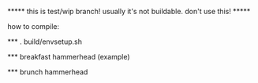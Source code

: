 *****   this is test/wip branch! usually it's not buildable. don't use this!   *****


how to compile:

*** . build/envsetup.sh

*** breakfast hammerhead (example)

*** brunch hammerhead
